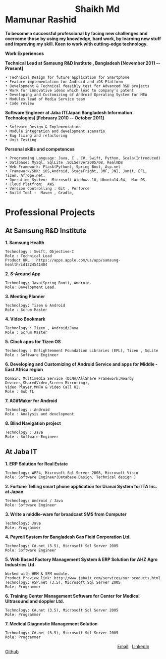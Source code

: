 &nbsp; &nbsp; &nbsp; &nbsp; &nbsp; &nbsp;&nbsp; &nbsp; &nbsp; &nbsp; &nbsp; &nbsp; &nbsp; &nbsp; &nbsp; &nbsp; &nbsp; &nbsp;Shaikh Md Mamunar Rashid 
================================================================================================================================== 

**To become a successful professional by facing new challenges and overcome those by using my knowledge, hard work, by learning new stuff and improving my skill. Keen to work with cutting-edge technology.**


**Work Experiences**

**Technical Lead at Samsung R&D Institute , Bangladesh [November 2011 -- Present]**

    • Technical Design for future application for Smartphone 
    • Feature implementation for Android and iOS Platform 
    • Development & Technical feasibly test for Advanced R&D projects 
    • Work for innovative ideas which lead to company’s patent 
    • Developing and Customizing of Android Operating System for MEA 
    • Modules lead of Media Service team 
    • Code review 

**Software Engineer at Jaba IT(Japan Bangladesh Information Technologies) [February 2010 -- October 2011]**

    • Software Design & Implementation
    • Module integration and development scenario
    • Bug fixing and refactoring
    • Unit Testing

**Personal skills and competences**

    • Programming Language: Java, C , C#, Swift, Python, Scala(Introduced)
    • Database: MySql, SqlLite ,SQLServer2005/08, RealmDB
    • Web Framework: Flask(Python), Spring Boot, Asp.net
    • Framework/SDK: iOS,Android, StageFright, JMF, JNI, Junit, EFL, Tizen, Afroge.net.
    • Operating System:  Microsoft Windows 10, Ubuntu14.04,  Mac OS
    • Cloud Platfrom:  AWS
    • Version Controlling : Git , Perforce
    • Build Tool :  Maven , Gradle, 
    


# Professional Projects



At Samsung R&D Institute
--

**1. Samsung Health**

    Technology : Swift, Objective-C
    Role : Technical Lead
    Product URL : https://apps.apple.com/us/app/samsung-health/id1224541484

**2. S-Around App**

    Technology: Java(Spring Boot), Android.
    Role: Development Lead.

**3. Meeting Planner**

    Technology: Tizen & Android
    Role : Scrum Master

**4. Video Bookmark**

    Technology : Tizen , Android/Java
    Role : Scrum Master

**5. Clock apps for Tizen OS**

    Technology : Enlightenment Foundation Libraries (EFL), Tizen , SqLite
    Role : Software Engineer

**6. Developing and Customizing of Android Service and apps for Middle -East Africa region**

    Domain: Multimedia Service (DLNA/AllShare Framework,Nearby Devices,SharedVideo,Screen Mirroring),
    Video Player,MMFW & Video Call UI.
    Role : Sub TL

**7. AGifMaker for Android**

    Technology : Android
    Role : Analysis and development

**8. Blind Navigation project**

    Technology : Java
    Role : Software Engineer

At Jaba IT
--

**1. ERP Solution for Real Estate**

    Technology: WPF4, Microsoft Sql Server 2008, Microsoft Visio
    Role: Software Engineer(Database Design, Technical design )

**2. Fortune Telling smart phone application for Uranai System for ITA Inc. at Japan**

    Technology: Android / Java
    Role: Software Engineer

**3. Write a middle-ware for broadcast SMS from Computer**

    Technology: Java
    Role: Programmer

**4. Payroll System for Bangladesh Gas Field Corporation Ltd.**

    Technology: C#.net (3.5), Microsoft Sql Server 2005
    Role: Software Engineer

**5. Web Based Factory Management System & ERP Solution for AHZ Agro Industries Ltd.**

    Worked with HRM & SFM module.
    Product Preview link: http://www.jabait.com/services/our_products.html
    Technology: ASP.net (3.5), Microsoft Sql Server 2005
    Role: Programmer
**6. Training Center Management Software for Center for Medical Ultrasound and doppler Ltd.**

    Technology: C#.net (3.5), Microsoft Sql Server 2005
    Role: Programmer

**7. Medical Diagnostic Management Solution**

    Technology: C#.net (3.5), Microsoft Sql Server 2005
    Role: Programmer

&nbsp; &nbsp; &nbsp; &nbsp; &nbsp; &nbsp;&nbsp; &nbsp; &nbsp; &nbsp; &nbsp; &nbsp; &nbsp; &nbsp; &nbsp; &nbsp; &nbsp; &nbsp;&nbsp; &nbsp; &nbsp; &nbsp; &nbsp; &nbsp; &nbsp; &nbsp; &nbsp; &nbsp; &nbsp; &nbsp; &nbsp;&nbsp; &nbsp; &nbsp; &nbsp; &nbsp; &nbsp; &nbsp; &nbsp; &nbsp; &nbsp; &nbsp; &nbsp;&nbsp; &nbsp; &nbsp; &nbsp; &nbsp; [Email](mailto:mamunarrashid@gmail.com) &nbsp; [LinkedIn](https://www.linkedin.com/in/mmamunarrashid/) &nbsp; [Github](https://github.com/mamunar)

